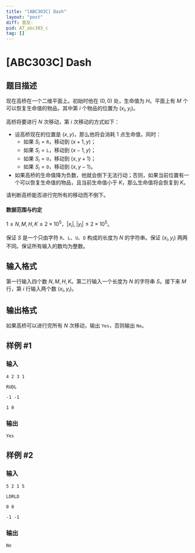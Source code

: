 ```yaml
---
title: "[ABC303C] Dash"
layout: "post"
diff: 普及-
pid: AT_abc303_c
tag: []
---
```


# [ABC303C] Dash

## 题目描述

现在高桥在一个二维平面上。初始时他在 $(0,0)$ 处，生命值为 $H$。平面上有 $M$ 个可以恢复生命值的物品，其中第 $i$ 个物品的位置为 $(x_i,y_i)$。

高桥将要进行 $N$ 次移动，第 $i$ 次移动的方式如下：

- 设高桥现在的位置是 $(x,y)$，那么他将会消耗 $1$ 点生命值，同时：
  - 如果 $S_i=\texttt R$，移动到 $(x+1,y)$；
  - 如果 $S_i=\texttt L$，移动到 $(x-1,y)$；
  - 如果 $S_i=\texttt U$，移动到 $(x,y+1)$；
  - 如果 $S_i=\texttt D$，移动到 $(x,y-1)$。
- 如果高桥的生命值降为负数，他就会倒下无法行动；否则，如果当前位置有一个可以恢复生命值的物品，且当前生命值小于 $K$，那么生命值将会恢复到 $K$。

请判断高桥能否进行完所有的移动而不倒下。

#### 数据范围与约定

$1\le N,M,H,K\le2\times10^5$，$|x_i|,|y_i|\le2\times10^5$。

保证 $S$ 是一个只由字符 `R`、`L`、`U`、`D` 构成的长度为 $N$ 的字符串。保证 $(x_i,y_i)$ 两两不同。保证所有输入的数均为整数。

## 输入格式

第一行输入四个数 $N,M,H,K$。第二行输入一个长度为 $N$ 的字符串 $S$。接下来 $M$ 行，第 $i$ 行输入两个数 $(x_i,y_i)$。

## 输出格式

如果高桥可以进行完所有 $N$ 次移动，输出 `Yes`，否则输出 `No`。

## 样例 #1

### 输入

```
4 2 3 1
RUDL
-1 -1
1 0
```

### 输出

```
Yes
```

## 样例 #2

### 输入

```
5 2 1 5
LDRLD
0 0
-1 -1
```

### 输出

```
No
```

